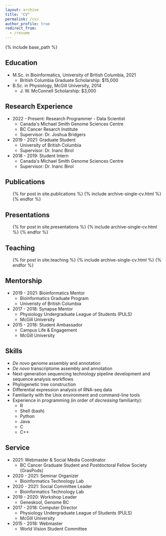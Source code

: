 ```yaml
---
layout: archive
title: "CV"
permalink: /cv/
author_profile: true
redirect_from:
  - /resume
---
```


{% include base_path %}

## Education
* M.Sc. in Bioinformatics, University of British Columbia, 2021  
	* British Columbia Graduate Scholarship: $15,000  
* B.Sc. in Physiology, McGill University, 2014  
	* J. W. McConnell Scholarship: $3,000

## Research Experience
* 2022 - Present: Research Programmer - Data Scientist
  * Canada's Michael Smith Genome Sciences Centre
  * BC Cancer Resarch Institute
  * Supervisor: Dr. Joshua Bridgers
* 2019 - 2021: Graduate Student
  * University of British Columbia
  * Supervisor: Dr. Inanc Birol
* 2018 - 2019: Student Intern
  * Canada's Michael Smith Genome Sciences Centre
  * Supervisor: Dr. Inanc Birol
  
## Publications
  <ul>{% for post in site.publications %}
    {% include archive-single-cv.html %}
  {% endfor %}</ul>  

## Presentations
  <ul>{% for post in site.presentations %}
    {% include archive-single-cv.html %}
  {% endfor %}</ul>  
  
## Teaching
  <ul>{% for post in site.teaching %}
    {% include archive-single-cv.html %}
  {% endfor %}</ul>
 
## Mentorship
* 2019 - 2021: Bioinformatics Mentor  
	* Bioinformatics Graduate Program  
	* Univeristy of British Columbia  
* 2017 - 2018: Synapse Mentor  
	* Physiology Undergraduate League of Students (PULS)  
	* McGill University  
* 2015 - 2018: Student Ambassador  
	* Campus Life & Engagement  
	* McGill University  

## Skills
* _De novo_ genome assembly and annotation
* _De novo_ transcriptome assembly and annotation
* Next-generation sequencing technology pipeline development and sequence analysis workflows
* Phylogenetic tree construction  
* Differential expression analysis of RNA-seq data 
* Familiarity with the Unix environment and command-line tools
* Experience in programming (in order of _decreasing_ familiarity):
	* R
	* Shell (bash)
	* Python
	* Java
	* C
	* C++ 

## Service
* 2021: Webmaster & Social Media Coordinator  
	* BC Cancer Graduate Student and Postdoctoral Fellow Society (GrasPods)
* 2020 - 2021: Seminar Organizer  
	* Bioinformatics Technology Lab  
* 2020 - 2021: Social Committee Leader
	* Bioinformatics Technology Lab  
* 2019 - 2020: Workshop Leader  
	* Geneskool, Genome BC  
* 2017 - 2018: Computer Director  
	* Physiology Undergraduate League of Students (PULS)  
	* McGill University  
* 2015 - 2018: Webmaster  
	* World Vision Student Committee  
